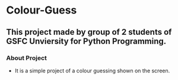 # Colour-Guess

## This project made by group of 2 students of GSFC Unviersity for Python Programming.

### About Project

- It is a simple project of a colour guessing shown on the screen.
